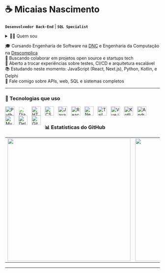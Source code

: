 # ☕ Micaias Nascimento
**`Desenvolvedor Back-End`** | **`SQL Specialist`**

<details>
  <summary>👨‍💻 Quem sou </summary>

Me chamo Micaias, sou entusiasta apaixonado por tecnologia, física e astronomia, estou em constante evolução. Concluí o <a href="https://www.dio.me/bootcamp/suzano-python-developer" target="_blank">Bootcamp Suzano Python Developer</a> pela <a href="https://www.dio.me" target="_blank">DIO</a>, onde aprofundei meus conhecimentos em Python, orientação a objetos, estruturas de dados e desenvolvimento backend. Tenho experiência com sistemas desktop e web (ERP, PDV), redes e bancos de dados SQL. Atuei em projetos acadêmicos e profissionais envolvendo sites, sistemas e aplicações. Participei da comunidade <a href="https://www.programar.com.vc/programarComVoce.html" target="_blank">Programar com Você</a>, colaborando e trocando aprendizados com outros desenvolvedores.

</details>

🎓 Cursando Engenharia de Software na <a href="https://www.escoladnc.com.br/" target="_blank"> DNC</a> e Engenharia da Computação na <a href="https://www.descomplica.com.br/faculdade/" target="_blank"> Descomplica</a><br>
🚀 Buscando colaborar em projetos open source e startups tech<br>
🔧 Aberto a trocar experiências sobre testes, CI/CD e arquitetura escalável<br>
📚 Estudando neste momento: JavaScript (React, Next.js), Python, Kotlin, e Delphi<br>
💬 Fale comigo sobre APIs, web, SQL e sistemas completos<br>

</p>

---

### 🤖 Tecnologias que uso
 
<img align="left" alt="Python" title="Python" width="30px" style="padding-right:10px" src="https://cdn.jsdelivr.net/gh/devicons/devicon/icons/python/python-original.svg" />
<img align="left" alt="Django" title="Django" width="30px" style="padding-right:10px; filter: brightness(130%)" src="https://cdn.simpleicons.org/django/1C813F" />
<img align="left" alt="HTML5" title="HTML5" width="30px" style="padding-right:10px" src="https://cdn.simpleicons.org/html5/E34F26" />
<img align="left" alt="CSS3" title="CSS3" width="30px" style="padding-right:10px" src="https://cdn.simpleicons.org/css3/1572B6" />
<img align="left" alt="JavaScript" title="JavaScript" width="30px" style="padding-right:10px" src="https://cdn.simpleicons.org/javascript/F7DF1E" />
<img align="left" alt="React" title="React" width="30px" style="padding-right:10px" src="https://cdn.simpleicons.org/react/61DAFB" />
<img align="left" alt="Next.js" title="Next.js" width="30px" style="padding-right:10px" src="https://cdn.jsdelivr.net/gh/devicons/devicon@latest/icons/nextjs/nextjs-original.svg" />
<img align="left" alt="Tailwind CSS" title="Tailwind CSS" width="30px" style="padding-right:10px" src="https://cdn.simpleicons.org/tailwindcss/06B6D4" />
<img align="left" alt="Vue.js" title="Vue.js" width="30px" style="padding-right:10px" src="https://cdn.simpleicons.org/vue.js/4FC08D" />
<img align="left" alt="Kotlin" title="Kotlin" width="30px" style="padding-right:10px" src="https://cdn.simpleicons.org/kotlin/7F52FF" />
<img align="left" alt="Android Studio" title="Android Studio" width="30px" style="padding-right:10px" src="https://cdn.jsdelivr.net/gh/devicons/devicon/icons/androidstudio/androidstudio-original.svg" />
<img align="left" alt="MySQL" title="MySQL" width="30px" style="padding-right:10px" src="https://cdn.simpleicons.org/mysql/4479A1" />
<img align="left" alt="Delphi" title="Delphi" width="30px" style="padding-right:10px" src="https://cdn.simpleicons.org/delphi/F80000" />
<img align="left" alt="Git" title="Git" width="30px" style="padding-right:10px" src="https://cdn.simpleicons.org/git/F05032" />


<br>
<br>

### 📊 Estatísticas do GitHub
<table>
  <tr>
    <td>
      <img width="400" src="https://github-readme-stats.vercel.app/api?username=micaiasnascimento&theme=algolia&hide_border=false&include_all_commits=false&count_private=false" />
    </td>
    <td>
      <img width="400" src="https://github-readme-stats.vercel.app/api/top-langs/?username=micaiasnascimento&layout=compact&theme=algolia&hide_border=false&count_private=false" />
    </td>
  </tr>
</table>




---
























